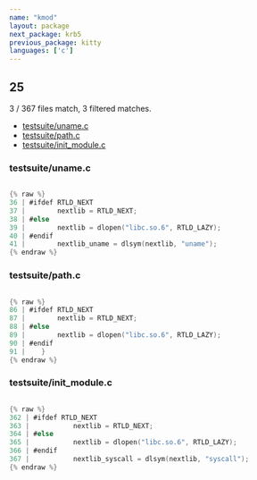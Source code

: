 ```yaml
---
name: "kmod"
layout: package
next_package: krb5
previous_package: kitty
languages: ['c']
---
```

## 25
3 / 367 files match, 3 filtered matches.

 - [testsuite/uname.c](#testsuiteunamec)
 - [testsuite/path.c](#testsuitepathc)
 - [testsuite/init_module.c](#testsuiteinit_modulec)

### testsuite/uname.c

```c

{% raw %}
36 | #ifdef RTLD_NEXT
37 | 		nextlib = RTLD_NEXT;
38 | #else
39 | 		nextlib = dlopen("libc.so.6", RTLD_LAZY);
40 | #endif
41 | 		nextlib_uname = dlsym(nextlib, "uname");
{% endraw %}

```
### testsuite/path.c

```c

{% raw %}
86 | #ifdef RTLD_NEXT
87 | 		nextlib = RTLD_NEXT;
88 | #else
89 | 		nextlib = dlopen("libc.so.6", RTLD_LAZY);
90 | #endif
91 | 	}
{% endraw %}

```
### testsuite/init_module.c

```c

{% raw %}
362 | #ifdef RTLD_NEXT
363 | 			nextlib = RTLD_NEXT;
364 | #else
365 | 			nextlib = dlopen("libc.so.6", RTLD_LAZY);
366 | #endif
367 | 			nextlib_syscall = dlsym(nextlib, "syscall");
{% endraw %}

```